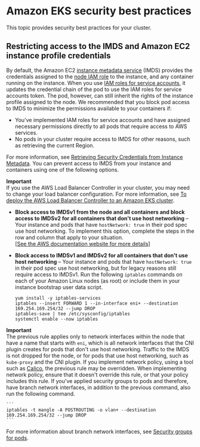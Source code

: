 # Amazon EKS security best practices<a name="best-practices-security"></a>

This topic provides security best practices for your cluster\.

## Restricting access to the IMDS and Amazon EC2 instance profile credentials<a name="restrict-ec2-credential-access"></a>

By default, the Amazon EC2 [instance metadata service](https://docs.aws.amazon.com/AWSEC2/latest/UserGuide/ec2-instance-metadata.html) \(IMDS\) provides the credentials assigned to the [node IAM role](create-node-role.md) to the instance, and any container running on the instance\. When you use [IAM roles for service accounts](iam-roles-for-service-accounts.md), it updates the credential chain of the pod to use the IAM roles for service accounts token\. The pod, however, can still inherit the rights of the instance profile assigned to the node\. We recommended that you block pod access to IMDS to minimize the permissions available to your containers if:
+ You’ve implemented IAM roles for service accounts and have assigned necessary permissions directly to all pods that require access to AWS services\.
+ No pods in your cluster require access to IMDS for other reasons, such as retrieving the current Region\. 

For more information, see [Retrieving Security Credentials from Instance Metadata](https://docs.aws.amazon.com/AWSEC2/latest/UserGuide/iam-roles-for-amazon-ec2.html#instance-metadata-security-credentials)\. You can prevent access to IMDS from your instance and containers using one of the following options\.

**Important**  
If you use the AWS Load Balancer Controller in your cluster, you may need to change your load balancer configuration\. For more information, see [To deploy the AWS Load Balancer Controller to an Amazon EKS cluster](load-balancing.md#deploy-lb-controller)\.
+ **Block access to IMDSv1 from the node and all containers and block access to IMDSv2 for all containers that don't use host networking** – Your instance and pods that have `hostNetwork: true` in their pod spec use host networking\. To implement this option, complete the steps in the row and column that apply to your situation\.    
[\[See the AWS documentation website for more details\]](http://docs.aws.amazon.com/eks/latest/userguide/best-practices-security.html)
+ **Block access to IMDSv1 and IMDSv2 for all containers that don't use host networking** – Your instance and pods that have `hostNetwork: true` in their pod spec use host networking, but for legacy reasons still require access to IMDSv1\. Run the following `iptables` commands on each of your Amazon Linux nodes \(as root\) or include them in your instance bootstrap user data script\.

  ```
  yum install -y iptables-services
  iptables --insert FORWARD 1 --in-interface eni+ --destination 169.254.169.254/32 --jump DROP
  iptables-save | tee /etc/sysconfig/iptables 
  systemctl enable --now iptables
  ```
**Important**  
The previous rule applies only to network interfaces within the node that have a name that starts with `eni`, which is all network interfaces that the CNI plugin creates for pods that don't use host networking\. Traffic to the IMDS is not dropped for the node, or for pods that use host networking, such as `kube-proxy` and the CNI plugin\. 
If you implement network policy, using a tool such as [Calico](calico.md), the previous rule may be overridden\. When implementing network policy, ensure that it doesn't override this rule, or that your policy includes this rule\.
If you've applied security groups to pods and therefore, have branch network interfaces, in addition to the previous command, also run the following command\.  

    ```
    iptables -t mangle -A POSTROUTING -o vlan+ --destination 169.254.169.254/32 --jump DROP
    ```
For more information about branch network interfaces, see [Security groups for pods](security-groups-for-pods.md)\.